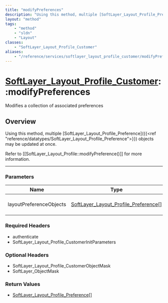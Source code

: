 ```yaml
---
title: "modifyPreferences"
description: "Using this method, multiple [SoftLayer_Layout_Profile_Preference]({{<ref 'reference/datatypes/SoftLayer_Layout_Profile_P... "
layout: "method"
tags:
    - "method"
    - "sldn"
    - "Layout"
classes:
    - "SoftLayer_Layout_Profile_Customer"
aliases:
    - "/reference/services/softlayer_layout_profile_customer/modifyPreferences"
---
```

# [SoftLayer_Layout_Profile_Customer](/reference/services/SoftLayer_Layout_Profile_Customer)::modifyPreferences


Modifies a collection of associated preferences


## Overview 
Using this method, multiple [SoftLayer_Layout_Profile_Preference]({{<ref "reference/datatypes/SoftLayer_Layout_Profile_Preference">}}) objects may be updated at once. 

Refer to [[SoftLayer_Layout_Profile::modifyPreference()]] for more information. 

-----

### Parameters 
|Name | Type | Description |
| --- | --- | --- |
|layoutPreferenceObjects| <a href='/reference/datatypes/SoftLayer_Layout_Profile_Preference'>SoftLayer_Layout_Profile_Preference[] </a>| All the preferences to modify.|


### Required Headers
* authenticate
* SoftLayer_Layout_Profile_CustomerInitParameters


### Optional Headers
* SoftLayer_Layout_Profile_CustomerObjectMask
* SoftLayer_ObjectMask

### Return Values
* <a href='/reference/datatypes/SoftLayer_Layout_Profile_Preference'>SoftLayer_Layout_Profile_Preference[] </a>





